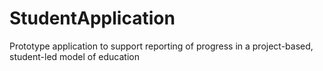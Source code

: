# StudentApplication
Prototype application to support reporting of progress in a project-based, student-led model of education

